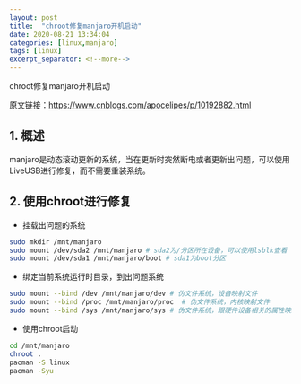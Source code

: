 ```yaml
---
layout: post
title:  "chroot修复manjaro开机启动"
date: 2020-08-21 13:34:04
categories: [linux,manjaro]
tags: [linux]
excerpt_separator: <!--more-->
---
```

chroot修复manjaro开机启动
<!--more-->

原文链接：https://www.cnblogs.com/apocelipes/p/10192882.html

## 1. 概述
manjaro是动态滚动更新的系统，当在更新时突然断电或者更新出问题，可以使用LiveUSB进行修复，而不需要重装系统。

## 2. 使用chroot进行修复

* 挂载出问题的系统
```bash
sudo mkdir /mnt/manjaro
sudo mount /dev/sda2 /mnt/manjaro # sda2为/分区所在设备，可以使用lsblk查看
sudo mount /dev/sda1 /mnt/manjaro/boot # sda1为boot分区
```

* 绑定当前系统运行时目录，到出问题系统
```bash
sudo mount --bind /dev /mnt/manjaro/dev # 伪文件系统，设备映射文件
sudo mount --bind /proc /mnt/manjaro/proc  # 伪文件系统，内核映射文件
sudo mount --bind /sys /mnt/manjaro/sys # 伪文件系统，跟硬件设备相关的属性映射文件
```

* 使用chroot启动
```bash
cd /mnt/manjaro
chroot .
pacman -S linux 
pacman -Syu
```